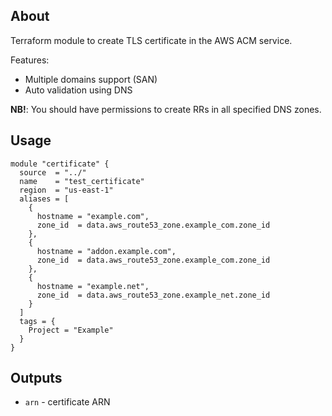 ## About
Terraform module to create TLS certificate in the AWS ACM service.

Features: 
* Multiple domains support (SAN)
* Auto validation using DNS

**NB!**: You should have permissions to create RRs in all specified DNS zones.

## Usage

```hcl
module "certificate" {
  source  = "../"
  name    = "test_certificate"
  region  = "us-east-1"
  aliases = [
    { 
      hostname = "example.com", 
      zone_id  = data.aws_route53_zone.example_com.zone_id 
    },
    { 
      hostname = "addon.example.com", 
      zone_id  = data.aws_route53_zone.example_com.zone_id 
    },
    { 
      hostname = "example.net", 
      zone_id  = data.aws_route53_zone.example_net.zone_id 
    }
  ]
  tags = {
    Project = "Example"
  } 
}
```

## Outputs

* `arn` - certificate ARN